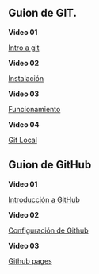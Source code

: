 ## Guion de GIT.

**Video 01** 

[Intro a git](https://docs.google.com/document/d/1180_c0f3wIIQsA7Uz-V4jkPYJmj38wl2lNPUfIlonII/edit?usp=sharing)


**Video 02** 

[Instalación](https://docs.google.com/document/d/1qgGwdLq0ckWtVACrAyzgH6HtPPp6GEdo0n4EaCF0heE/edit?usp=sharing)

**Video 03**

[Funcionamiento](https://docs.google.com/document/d/1uNC1oTjC1MJ5Z3fkLTIQFMirzhQBXYkMdbkmoAsgdms/edit?usp=sharing)


**Video 04** 

[Git Local](https://docs.google.com/document/d/1ZHUxWkgHA9F9KDBp47ijuh4X8LDKnO1SHaeaoNZiNn8/edit?usp=sharing)



## Guion de GitHub

**Video 01** 

[Introducción a GitHub
](https://docs.google.com/document/d/1ENy2ValNVrymnlTybePt-DGGPjyQ2mTEFRZqIHazss8/edit?usp=sharing)


**Video 02** 

[Configuración de Github
](https://docs.google.com/document/d/1UuO094Vb9lLu96CIoFatUO6nRT3VaU6EdqvZn7Z0X2c/edit?usp=sharing)


**Video 03**

[ Github pages ](https://docs.google.com/document/d/1-T33bcXPljI9SqnSEkEs2HXEmxzmpraxUxxzixC4FYQ/edit?usp=sharing)




